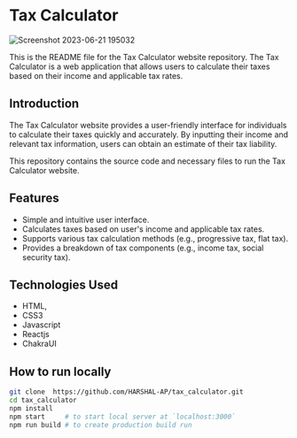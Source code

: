 # Tax Calculator 
![Screenshot 2023-06-21 195032](https://github.com/HARSHAL-AP/tax_calculator/assets/100954039/d565eae9-cc8b-4007-9f4c-d6865dacb211)



This is the README file for the Tax Calculator website repository. The Tax Calculator is a web application that allows users to calculate their taxes based on their income and applicable tax rates.


## Introduction

The Tax Calculator website provides a user-friendly interface for individuals to calculate their taxes quickly and accurately. By inputting their income and relevant tax information, users can obtain an estimate of their tax liability.

This repository contains the source code and necessary files to run the Tax Calculator website.

## Features

- Simple and intuitive user interface.
- Calculates taxes based on user's income and applicable tax rates.
- Supports various tax calculation methods (e.g., progressive tax, flat tax).
- Provides a breakdown of tax components (e.g., income tax, social security tax).


## Technologies Used

- HTML,
- CSS3
- Javascript
- Reactjs
- ChakraUI


## How to run locally

```zsh
git clone  https://github.com/HARSHAL-AP/tax_calculator.git
cd tax_calculator
npm install
npm start     # to start local server at `localhost:3000`
npm run build # to create production build run
```
